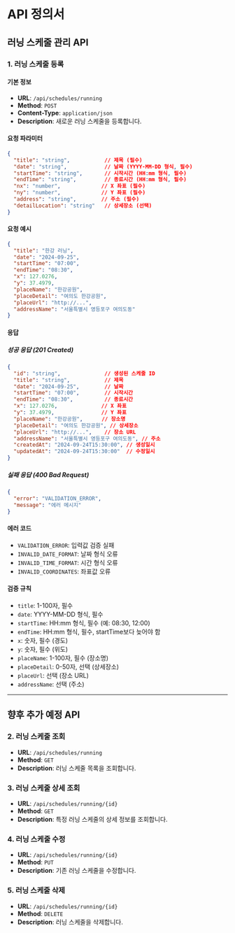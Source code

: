# API 정의서

## 러닝 스케줄 관리 API

### 1. 러닝 스케줄 등록

#### 기본 정보
- **URL**: `/api/schedules/running`
- **Method**: `POST`
- **Content-Type**: `application/json`
- **Description**: 새로운 러닝 스케줄을 등록합니다.

#### 요청 파라미터

```json
{
  "title": "string",           // 제목 (필수)
  "date": "string",            // 날짜 (YYYY-MM-DD 형식, 필수)
  "startTime": "string",       // 시작시간 (HH:mm 형식, 필수)
  "endTime": "string",         // 종료시간 (HH:mm 형식, 필수)
  "nx": "number",             // X 좌표 (필수)
  "ny": "number",             // Y 좌표 (필수)
  "address": "string",        // 주소 (필수)
  "detailLocation": "string"   // 상세장소 (선택)
}
```

#### 요청 예시

```json
{
  "title": "한강 러닝",
  "date": "2024-09-25",
  "startTime": "07:00",
  "endTime": "08:30",
  "x": 127.0276,
  "y": 37.4979,
  "placeName": "한강공원",
  "placeDetail": "여의도 한강공원",
  "placeUrl": "http://...",
  "addressName": "서울특별시 영등포구 여의도동"
}
```

#### 응답

##### 성공 응답 (201 Created)
```json
{
  "id": "string",              // 생성된 스케줄 ID
  "title": "string",           // 제목
  "date": "2024-09-25",        // 날짜
  "startTime": "07:00",        // 시작시간
  "endTime": "08:30",          // 종료시간
  "x": 127.0276,              // X 좌표
  "y": 37.4979,               // Y 좌표
  "placeName": "한강공원",      // 장소명
  "placeDetail": "여의도 한강공원", // 상세장소
  "placeUrl": "http://...",    // 장소 URL
  "addressName": "서울특별시 영등포구 여의도동", // 주소
  "createdAt": "2024-09-24T15:30:00", // 생성일시
  "updatedAt": "2024-09-24T15:30:00"  // 수정일시
}
```

##### 실패 응답 (400 Bad Request)
```json
{
  "error": "VALIDATION_ERROR",
  "message": "에러 메시지"
}
```

#### 에러 코드
- `VALIDATION_ERROR`: 입력값 검증 실패
- `INVALID_DATE_FORMAT`: 날짜 형식 오류
- `INVALID_TIME_FORMAT`: 시간 형식 오류
- `INVALID_COORDINATES`: 좌표값 오류

#### 검증 규칙
- `title`: 1-100자, 필수
- `date`: YYYY-MM-DD 형식, 필수
- `startTime`: HH:mm 형식, 필수 (예: 08:30, 12:00)
- `endTime`: HH:mm 형식, 필수, startTime보다 늦어야 함
- `x`: 숫자, 필수 (경도)
- `y`: 숫자, 필수 (위도)
- `placeName`: 1-100자, 필수 (장소명)
- `placeDetail`: 0-50자, 선택 (상세장소)
- `placeUrl`: 선택 (장소 URL)
- `addressName`: 선택 (주소)

---

## 향후 추가 예정 API

### 2. 러닝 스케줄 조회
- **URL**: `/api/schedules/running`
- **Method**: `GET`
- **Description**: 러닝 스케줄 목록을 조회합니다.

### 3. 러닝 스케줄 상세 조회
- **URL**: `/api/schedules/running/{id}`
- **Method**: `GET`
- **Description**: 특정 러닝 스케줄의 상세 정보를 조회합니다.

### 4. 러닝 스케줄 수정
- **URL**: `/api/schedules/running/{id}`
- **Method**: `PUT`
- **Description**: 기존 러닝 스케줄을 수정합니다.

### 5. 러닝 스케줄 삭제
- **URL**: `/api/schedules/running/{id}`
- **Method**: `DELETE`
- **Description**: 러닝 스케줄을 삭제합니다.
